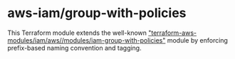 # aws-iam/group-with-policies

This Terraform module extends the well-known 
["terraform-aws-modules/iam/aws//modules/iam-group-with-policies"](https://github.com/terraform-aws-modules/terraform-aws-iam/tree/v5.33.0/modules/iam-group-with-policies) 
module by enforcing prefix-based naming convention and tagging.
